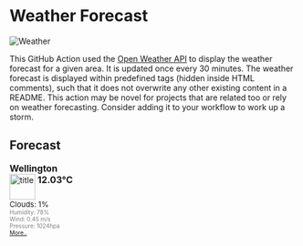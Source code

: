 # Weather Forecast
![Weather](https://github.com/woodRock/expert-chainsaw/workflows/Weather/badge.svg)

This GitHub Action used the [Open Weather API](https://openweathermap.org/api) to display the weather forecast for a given area. It is updated once every 30 minutes. The weather forecast is displayed within predefined tags (hidden inside HTML comments), such that it does not overwrite any other existing content in a README. This action may be novel for projects that are related too or rely on weather forecasting. Consider adding it to your workflow to work up a storm.

## Forecast

<!-- FEED-START -->
<!DOCTYPE html>
<html lang="en">
<head>
  <meta charset="utf-8">
  <meta name="keywords" content="weather, world, openweathermap, weather, layer" />
  <meta name="description" content="A layer with current weather conditions in cities for world wide" />
  <meta name="domain" content="openweathermap.org" />
  <meta http-equiv="pragma" content="no-cache" />
  <meta http-equiv="Expires" content="-1" />
</head>
<body>
  <div style="font-size: medium; font-weight: bold; margin-bottom: 0px;">Wellington</div>
  <div style="float: left; width: 130px;">
    <div style="display: block; clear: left;">
      <div style="float: left;" title="Titel">
        <img height="45" width="45" style="border: medium none; width: 45px; height: 45px; background: url(&quot;http://openweathermap.org/img/w/01d.png&quot;) repeat scroll 0% 0% transparent;" alt="title" src="http://openweathermap.org/images/transparent.png"/>
      </div>
      <div style="float: left;">
        <div style="display: block; clear: left; font-size: medium; font-weight: bold; padding: 0pt 3pt;" title="Current Temperature">12.03°C</div>
        <div style="display: block; width: 85px; overflow: visible;"></div>
      </div>
    </div>
    <div style="display: block; clear: left; font-size: small;">Clouds: 1%</div>
    <div style="display: block; clear: left; color: gray; font-size: x-small;" >Humidity: 78%</div>
    <div style="display: block; clear: left; color: gray; font-size: x-small;" >Wind: 0.45 m/s</div>
    <div style="display: block; clear: left; color: gray; font-size: x-small;" >Pressure: 1024hpa</div>
  </div>
  <div style="display: block; clear: left; color: gray; font-size: x-small;">
    <a href="http://openweathermap.org/city/2179537?utm_source=openweathermap&utm_medium=widget&utm_campaign=html_old" target="_blank">More..</a>
  </div>
  
</body>
</html>
<!-- FEED-END -->